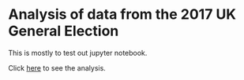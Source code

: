 # Analysis of data from the 2017 UK General Election

This is mostly to test out jupyter notebook.

Click [here](analysis.ipynb) to see the analysis.
